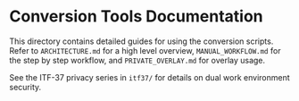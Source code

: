# Conversion Tools Documentation

This directory contains detailed guides for using the conversion scripts.
Refer to `ARCHITECTURE.md` for a high level overview,
`MANUAL_WORKFLOW.md` for the step by step workflow,
and `PRIVATE_OVERLAY.md` for overlay usage.

See the ITF-37 privacy series in `itf37/` for details on dual work environment security.
